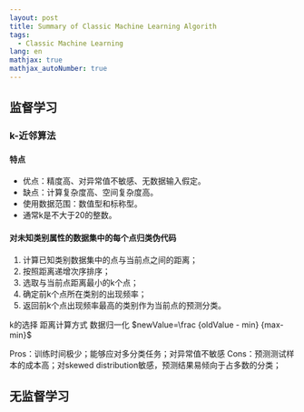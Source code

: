 ```yaml
---
layout: post
title: Summary of Classic Machine Learning Algorith
tags: 
  - Classic Machine Learning
lang: en
mathjax: true
mathjax_autoNumber: true
---
```

## 监督学习
### k-近邻算法
#### 特点
 - 优点：精度高、对异常值不敏感、无数据输入假定。
 - 缺点：计算复杂度高、空间复杂度高。
 - 使用数据范围：数值型和标称型。
 - 通常k是不大于20的整数。
#### 对未知类别属性的数据集中的每个点归类伪代码
1. 计算已知类别数据集中的点与当前点之间的距离；
2. 按照距离递增次序排序；
3. 选取与当前点距离最小的k个点；
4. 确定前k个点所在类别的出现频率；
5. 返回前k个点出现频率最高的类别作为当前点的预测分类。

k的选择
距离计算方式
数据归一化
$newValue=\frac {oldValue - min} {max-min}$

Pros：训练时间极少；能够应对多分类任务；对异常值不敏感
Cons：预测测试样本的成本高；对skewed distribution敏感，预测结果易倾向于占多数的分类；





## 无监督学习



